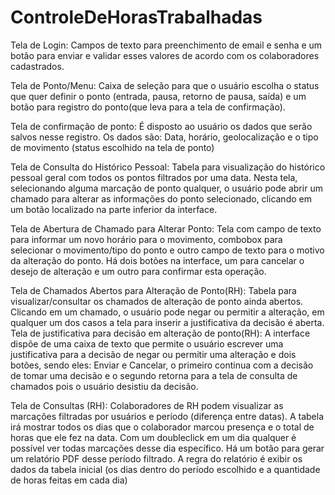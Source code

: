 # ControleDeHorasTrabalhadas


Tela de Login:
    Campos de texto para preenchimento de email e senha e um botão para enviar e validar esses valores de acordo com os colaboradores cadastrados.

Tela de Ponto/Menu:
    Caixa de seleção para que o  usuário escolha o status que quer definir o ponto (entrada, pausa, retorno de pausa, saída) e um botão para registro do ponto(que leva para a tela de confirmação).

Tela de confirmação de ponto:
    É disposto ao usuário os dados que serão salvos nesse registro. Os dados são: Data, horário, geolocalização e o tipo de movimento (status escolhido na tela de ponto)

Tela de Consulta do Histórico Pessoal:
    Tabela para visualização do histórico pessoal geral com todos os pontos filtrados por uma data. Nesta tela, selecionando alguma marcação de ponto qualquer, o usuário pode abrir um chamado para alterar as informações do ponto selecionado, clicando em um botão localizado na parte inferior da interface.

Tela de Abertura de Chamado para Alterar Ponto:
    Tela com campo de texto para informar um novo horário para o movimento, combobox para selecionar o movimento/tipo do ponto e outro campo de texto para o motivo da alteração do ponto. Há dois botões na interface, um para cancelar o desejo de alteração e um outro para confirmar esta operação.

Tela de Chamados Abertos para Alteração de Ponto(RH):
    Tabela para visualizar/consultar os chamados de alteração de ponto ainda abertos. Clicando em um chamado, o usuário pode negar ou permitir a alteração, em qualquer um dos casos a tela para inserir a justificativa da decisão é aberta.
Tela de justificativa para decisão em alteração de ponto(RH):
    A interface dispõe de uma  caixa de texto que permite o usuário escrever uma justificativa para a decisão de negar ou permitir uma alteração e dois botões, sendo eles: Enviar e Cancelar, o primeiro continua com a decisão de tomar uma decisão e o segundo retorna para a tela de consulta de chamados pois o usuário desistiu da decisão.

Tela de Consultas (RH):
    Colaboradores de RH podem visualizar as marcações filtradas por usuários e período (diferença entre datas). A tabela irá mostrar todos os dias que o colaborador marcou presença e o total de horas que ele fez na data.  Com um doubleclick em um dia qualquer é possível ver todas marcações desse dia específico. Há um botão para gerar um relatório PDF desse período  filtrado. A regra do relatório é exibir os dados da tabela inicial (os dias dentro do período escolhido e a quantidade de horas feitas em cada dia)
